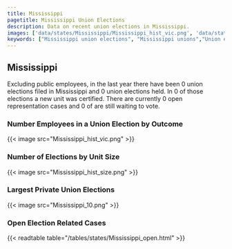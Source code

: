 ```yaml
---
title: Mississippi
pagetitle: Mississippi Union Elections
description: Data on recent union elections in Mississippi.
images: ['data/states/Mississippi/Mississippi_hist_vic.png', 'data/states/Mississippi/Mississippi_hist_size.png', 'data/states/Mississippi/Mississippi_10.png']
keywords: ["Mississippi union elections", "Mississippi unions","Union elections"]
---
```

##  Mississippi

Excluding public employees, in the last year there have been 0 union elections filed in Mississippi and 0 union elections held. In 0 of those elections a new unit was certified. There are currently 0 open representation cases and 0 of are still waiting to vote.

### Number Employees in a Union Election by Outcome
{{< image src="Mississippi_hist_vic.png" >}}

### Number of Elections by Unit Size
{{< image src="Mississippi_hist_size.png" >}}

### Largest Private Union Elections
{{< image src="Mississippi_10.png" >}}

### Open Election Related Cases
{{< readtable table="/tables/states/Mississippi_open.html" >}}

